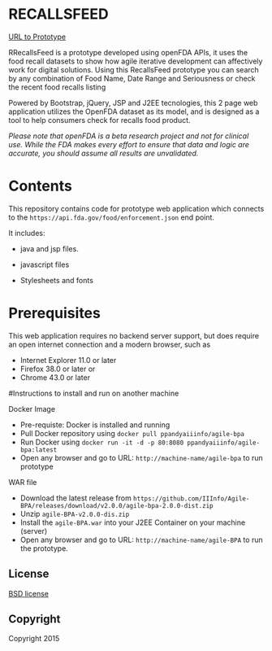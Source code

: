 RECALLSFEED
===========

[URL to Prototype](http://ec2-52-27-128-182.us-west-2.compute.amazonaws.com/agile-bpa)

RRecallsFeed is a prototype developed using openFDA APIs, it uses the food recall datasets to show how agile iterative development can affectively work for digital solutions. Using this RecallsFeed prototype you can search by any combination of Food Name, Date Range and Seriousness or check the recent food recalls listing

Powered by Bootstrap, jQuery, JSP and J2EE tecnologies, this 2 page web application utilizes the OpenFDA dataset as its model, and is designed as a tool to help consumers check for recalls food product.

*Please note that openFDA is a beta research project and not for clinical use. While the FDA makes every effort to ensure that data and logic are accurate, you should assume all results are unvalidated.*

# Contents
This repository contains code for prototype web application  which connects to the `https://api.fda.gov/food/enforcement.json` end point.  

It includes:

* java and jsp files.

* javascript files

* Stylesheets and fonts

# Prerequisites

This web application requires no backend server support, but does require an open internet connection and a modern browser, such as 
   * Internet Explorer 11.0 or later
   * Firefox 38.0 or later 
or 
   * Chrome 43.0 or later

#Instructions to install and run on another machine 

Docker Image
 * Pre-requiste: Docker is installed and running
 * Pull  Docker repository  using `docker pull ppandyaiiinfo/agile-bpa`
 * Run Docker using `docker run -it -d -p 80:8080 ppandyaiiinfo/agile-bpa:latest`
 * Open any browser and go to URL: `http://machine-name/agile-bpa`  to run prototype

WAR file
 * Download the latest release from `https://github.com/IIInfo/Agile-BPA/releases/download/v2.0.0/agile-bpa-2.0.0-dist.zip`
 * Unzip `agile-BPA-v2.0.0-dis.zip`
 * Install the `agile-BPA.war` into your J2EE Container on your machine (server)
 * Open any browser and go to URL: `http://machine-name/agile-BPA` to run the prototype.

## License

[BSD license](http://opensource.org/licenses/bsd-license.php)

## Copyright

Copyright <Triple-i> 2015 

